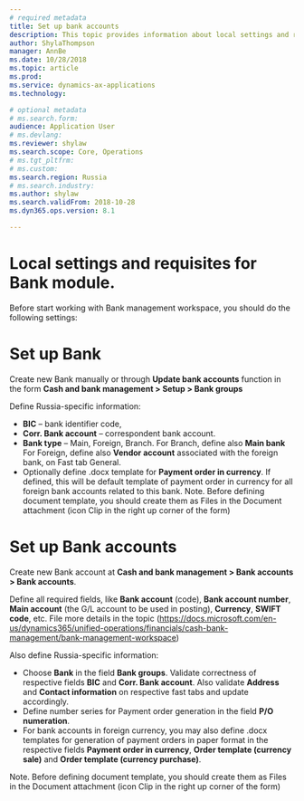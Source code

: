```yaml
---
# required metadata
title: Set up bank accounts 
description: This topic provides information about local settings and requisites for bank modules for Russia. 
author: ShylaThompson
manager: AnnBe
ms.date: 10/28/2018
ms.topic: article
ms.prod: 
ms.service: dynamics-ax-applications
ms.technology: 

# optional metadata
# ms.search.form:  
audience: Application User
# ms.devlang: 
ms.reviewer: shylaw
ms.search.scope: Core, Operations
# ms.tgt_pltfrm: 
# ms.custom: 
ms.search.region: Russia
# ms.search.industry: 
ms.author: shylaw
ms.search.validFrom: 2018-10-28
ms.dyn365.ops.version: 8.1

---
```


# Local settings and requisites for Bank module.

Before start working with Bank management workspace, you should do the following settings:


# Set up Bank

Create new Bank manually or through **Update bank accounts** function in the form **Cash and bank management > Setup > Bank
groups**

Define Russia-specific information:  

- **BIC** – bank identifier code, 
- **Corr. Bank account** – correspondent bank account.
- **Bank type** – Main, Foreign, Branch. 
  For Branch, define also **Main bank**
  For Foreign, define also **Vendor account** associated with the foreign bank, on Fast tab General.
- Optionally define .docx template for **Payment order in currency**. If defined, this will be default template of payment order in currency for all foreign bank accounts related to this bank.
Note.
Before defining document template, you should create them as Files in the Document attachment (icon Clip in the right up corner of the form)

<add here screenshot1>
    

# Set up Bank accounts

Create new Bank account at **Cash and bank management > Bank accounts > Bank accounts**.

Define all required fields, like **Bank account** (code), **Bank account number**, **Main account** (the G/L account
to be used in posting), **Currency**, **SWIFT code**, etc. File more details in the topic  (https://docs.microsoft.com/en-us/dynamics365/unified-operations/financials/cash-bank-management/bank-management-workspace)

Also define Russia-specific information: 

- Choose **Bank** in the field **Bank groups**. Validate correctness of respective fields **BIC** and **Corr. Bank account**. Also validate **Address** and **Contact information** on respective fast tabs and update accordingly.
- Define number series for Payment order generation in the field **P/O numeration**.
- For bank accounts in foreign currency, you may also define .docx templates for generation of payment orders in paper format in the respective fields **Payment order in currency**, **Order template (currency sale)** and **Order template (currency purchase)**. 

Note.
Before defining document template, you should create them as Files in the Document attachment (icon Clip in the right up corner of the form)

<add here screenshot2>



